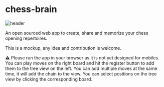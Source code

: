 # chess-brain

![header](https://qtmcode.com/images/chess_brain/chess_brain_cover.png?fbclid=IwAR0FVI-1H_YKOVc6ImASeM86YD-0Fvb34zgu_r24CO6hohBl1ss5rtJyzzg)

An open sourced web app to create, share and memorize your chess opening repertoires.

This is a mockup, any idea and contribution is welcome.

⚠️ Please run the app in your browser as it is not yet designed for mobiles.
You can play moves on the right board and hit the register button to add them to the tree view on the left.
You can add multiple moves at the same time, it will add the chain to the view.
You can select positions on the tree view by clicking the corresponding board.
